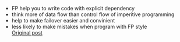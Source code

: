 - FP help you to write code with explicit dependency
- think more of data flow than control flow of imperitive programming
- help to make failover easier and convinient
- less likely to make mistakes when program with FP style  
[Original post](http://www.lihaoyi.com/post/WhatsFunctionalProgrammingAllAbout.html)
